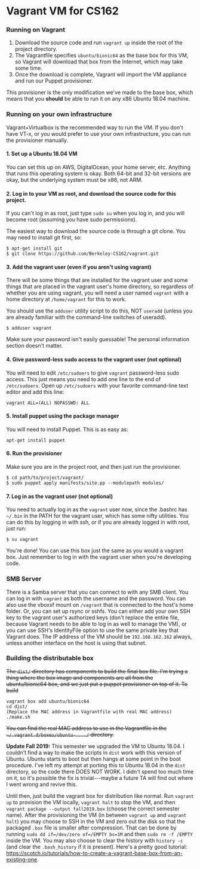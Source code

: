 Vagrant VM for CS162
====================

### Running on Vagrant

1. Download the source code and run `vagrant up` inside the root of the project
   directory.
1. The Vagrantfile specifies `ubuntu/bionic64` as the base box for this VM, so
   Vagrant will download that box from the Internet, which may take some time.
1. Once the download is complete, Vagrant will import the VM appliance and run
   our Puppet provisioner.

This provisioner is the only modification we've made to the base box, which
means that you **should** be able to run it on any x86 Ubuntu 18.04 machine.

### Running on your own infrastructure

Vagrant+Virtualbox is the recommended way to run the VM. If you don't have VT-x,
or you would prefer to use your own infrastructure, you can run the provisioner
manually.

#### 1. Set up a Ubuntu 18.04 VM

You can set this up on AWS, DigitalOcean, your home server, etc. Anything that
runs this operating system is okay. Both 64-bit and 32-bit versions are okay,
but the underlying system must be x86, not ARM.

#### 2. Log in to your VM as root, and download the source code for this project.

If you can't log in as root, just type `sudo su` when you log in, and you will
become root (assuming you have sudo permissions).

The easiest way to download the source code is through a git clone. You may need
to install git first, so:

```shell
$ apt-get install git
$ git clone https://github.com/Berkeley-CS162/vagrant.git
```

#### 3. Add the vagrant user (even if you aren't using vagrant)

There will be some things that are installed for the vagrant user and some
things that are placed in the vagrant user's home directory, so regardless of
whether you are using vagrant, you will need a user named `vagrant` with a home
directory at `/home/vagrant` for this to work.

You should use the `adduser` utility script to do this, NOT `useradd` (unless
you are already familiar with the command-line switches of useradd).

```shell
$ adduser vagrant
```

Make sure your password isn't easily guessable! The personal information section
doesn't matter.

#### 4. Give password-less sudo access to the vagrant user (not optional)

You will need to edit `/etc/sudoers` to give `vagrant` password-less sudo
access. This just means you need to add one line to the end of `/etc/sudoers`.
Open up `/etc/sudoers` with your favorite command-line text editor and add this
line:

```
vagrant ALL=(ALL) NOPASSWD: ALL
```

#### 5. Install puppet using the package manager

You will need to install Puppet. This is as easy as:

```shell
apt-get install puppet
```

#### 6. Run the provisioner

Make sure you are in the project root, and then just run the provisioner.

```shell
$ cd path/to/project/vagrant/
$ sudo puppet apply manifests/site.pp --modulepath modules/
```

#### 7. Log in as the vagrant user (not optional)

You need to actually log in as the `vagrant` user now, since the .bashrc has
`~/.bin` in the PATH for the vagrant user, which has some nifty utilities. You
can do this by logging in with ssh, or if you are already logged in with root,
just run:

```
$ su vagrant
```

You're done! You can use this box just the same as you would a vagrant box. Just
remember to log in with the vagrant user when you're developing code.

### SMB Server

There is a Samba server that you can connect to with any SMB client. You can
log in with `vagrant` as both the username and the password. You can also use
the vboxsf mount on `/vagrant` that is connected to the host's home folder. Or,
you can set up rsync or sshfs. You can either add your own SSH key to the
vagrant user's authorized keys (don't replace the entire file, because Vagrant
needs to be able to log in as well to manage the VM), or you can use SSH's
IdentityFile option to use the same private key that Vagrant does. The IP
address of the VM should be `192.168.162.162` always, unless another interface
on the host is using that subnet.

### Building the distributable box

~~The `dist/` directory has components to build the final box file. I'm trying a
thing where the box image and components are all from the ubuntu/bionic64 box,
and we just put a puppet provisioner on top of it. To build~~

    vagrant box add ubuntu/bionic64
    cd dist/
    (Replace the MAC address in Vagrantfile with real MAC address)
    ./make.sh

~~You can find the real MAC address to use in the Vagrantfile in the
`~/.vagrant.d/boxes/ubuntu-..../` directory.~~

**Update Fall 2019:** This semester we upgraded the VM to Ubuntu 18.04. I couldn't find a way to make the scripts in `dist` work with this version of Ubuntu. Ubuntu starts to boot but then hangs at some point in the boot procedure. I've left my attempt at porting this to Ubuntu 18.04 in the `dist` directory, so the code there DOES NOT WORK. I didn't spend too much time on it, so it's possible the fix is trivial---maybe a future TA will find out where I went wrong and revive this.

Until then, just build the vagrant box for distribution like normal. Run `vagrant up` to provision the VM locally, `vagrant halt` to stop the VM, and then `vagrant package --output fall2019.box` (choose the correct semester name). After the provisioning the VM (in between `vagrant up` and `vagrant halt`) you may choose to SSH in the VM and zero out the disk so that the packaged `.box` file is smaller after compression. That can be done by running `sudo dd if=/dev/zero of=/EMPTY bs=1M` and then `sudo rm -f /EMPTY` inside the VM. You may also choose to clear the history with `history -c` (and clear the `.bash_history` if it is present). Here's a pretty good tutorial: https://scotch.io/tutorials/how-to-create-a-vagrant-base-box-from-an-existing-one.
